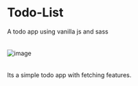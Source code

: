 # Todo-List
A todo app using vanilla js and sass 
<br>
<br>
<br>
![image](https://user-images.githubusercontent.com/58285268/187349402-21b3ac3a-3ca7-4999-8b0a-b249af25b97f.png)
<br>
<br>
<br>
Its a simple todo app with fetching features.
